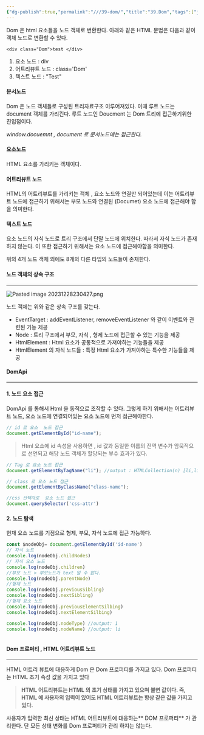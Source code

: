 ```yaml
---
{"dg-publish":true,"permalink":"///39-dom/","title":"39.Dom","tags":["javascript"]}
---
```


Dom 은 html 요소들을 노드 객체로 변환한다. 아래와 같은 HTML 문법은 다음과 같이 객체 노드로 변환할 수 있다.

```
<div class="Dom">test </div>
```
1. 요소 노드 : div 
2. 어트리뷰트 노드 : class='Dom'
3. 텍스트 노드 : "Test"
#### 문서노드
Dom 은  노드 객체들로 구성된 트리자료구조 이루어져있다.
이때 루트 노드는 document 객체를 가리킨다. 루트 노드인 Doucment 는 Dom 트리에 접근하기위한 진입점이다. 

*window.docuemnt , document 로 문서노드에는 접근한다.*

#### 요소노드
HTML 요소를 가리키는 객체이다.

#### 어트리뷰트 노드
HTML의 어트리뷰트를 가리키는 객체 , 요소 노드와 연결만 되어있는데 이는 어트리뷰트 노드에 접근하기 위해서는 부모 노드와 연결된 (Documet) 
요소 노드에 접근해야 함을 의미한다.

#### 텍스트 노드

요소 노드의 자식 노드로 트리 구조에서 단말 노드에 위치한다.  따라서 자식 노드가 존재하지 않는다. 이 또한 접근하기 위해서는  요소 노드에 접근해야함을 의미한다.


위의 4개  노드 객체 외에도 8개의  다른 타입의 노드들이 존재한다.


#### 노드 객체의 상속 구조
---
![Pasted image 20231228230427.png](/img/user/0.%20%EC%9D%B4%EB%AF%B8%EC%A7%80/Pasted%20image%2020231228230427.png)

노드 객체는 위와 같은 상속 구조를 갖는다. 

- EventTarget :
  addEventListener, removeEventListener 와 같이 이벤트와 관련된 기능 제공
- Node :
  트리 구조에서 부모, 자식 , 형제 노드에 접근할 수 있는 기능을 제공
- HtmlElement :
  Html 요소가 공통적으로 가져야하는 기능들을 제공
- HtmlElement 의 자식 노드들  :
  특정 Html 요소가 가져야하는 특수한 기능들을 제공



#### DomApi
---
#### 1. 노드 요소 접근
DomApi 를 통해서 Html 을 동적으로 조작할 수 있다. 그렇게 하기 위해서는  어트리뷰트 노드, 요소 노드에 연결되어있는 요소 노드에 먼저 접근해야한다.

```javascript
// id 로 요소  노드 접근
document.getElementById("id-name");

```

> Html 요소에 id 속성을 사용하면 , id 값과 동일한 이름의 전역 변수가 암묵적으로 선언되고 해당 노드 객체가 할당되는 부수 효과가 있다.

```javascript
// Tag 로 요소 노드 접근
document.getElementByTagName("li"); //output : HTMLCollection(n) [li,li,li]

// class 로 요소 노드 접근
document.getElementByClassName("class-name");

//css 선택자로  요소 노드 접근
document.querySelector('css-attr')
```

#### 2. 노드 탐색 
현재 요소 노드를 기점으로 형제, 부모, 자식 노드에 접근 가능하다.

```javascript
const $nodeObj= document.getElementById('id-name') 
// 자식 노드 
console.log(nodeObj.childNodes)
// 자식 요소 노드
console.log(nodeObj.children)
//부모 노드 > 부모노드가 text 일 수 없다.
console.log(nodeObj.parentNode)
//형제 노드
console.log(nodeObj.previousSibling)
console.log(nodeObj.nextSibling)
//형제 요소 노드
console.log(nodeObj.previousElementSilbing)
console.log(nodeObj.nextElementSilbing)

console.log(nodeObj.nodeType) //output: 1
console.log(nodeObj.nodeName) //output: li



```




#### Dom 프로퍼티 , HTML 어트리뷰트 노드
---
HTML 어트리 뷰트에 대응하게 Dom 은 Dom 프로퍼티를 
가지고 있다.
Dom 프로퍼티는 HTML 초기 속성 값을 가지고 있다

> **HTML 어트리뷰트는 HTML 의 초기 상태를 가지고 있으며 불변 값이다. 즉, HTML 에 사용자의 입력이 있어도 HTML 어트리뷰트는 항상 같은 값을 가지고 있다.**
> 

 사용자가 입력한 최신 상태는 HTML 어트리뷰트에 대응하는** DOM 프로퍼티** 가 관리한다. 
단 모든 상태 변화를 Dom 프로퍼티가 관리 하지는 않는다.





